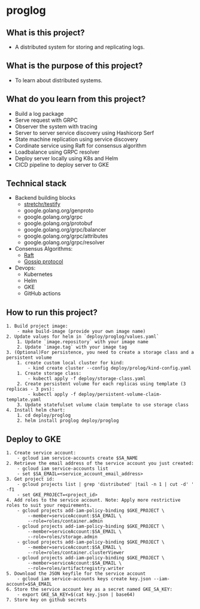 # proglog

## What is this project?

- A distributed system for storing and replicating logs.

## What is the purpose of this project?

- To learn about distributed systems.

## What do you learn from this project?

- Build a log package
- Serve request with GRPC
- Observer the system with tracing
- Server to server service discovery using Hashicorp Serf
- State machine replication using service discovery
- Cordinate service using Raft for consensus algorithm
- Loadbalance using GRPC resolver
- Deploy server locally using K8s and Helm
- CICD pipeline to deploy server to GKE

## Technical stack

- Backend building blocks
  - [stretchr/testify](github.com/stretchr/testify)
  - google.golang.org/genproto
  - google.golang.org/grpc
  - google.golang.org/protobuf
  - google.golang.org/grpc/balancer
  - google.golang.org/grpc/attributes
  - google.golang.org/grpc/resolver
- Consensus Algorithms:
  - [Raft](github.com/hashicorp/raft)
  - [Gossip protocol](github.com/hashicorp/serf/serf)
- Devops:
  - Kubernetes
  - Helm
  - GKE
  - GitHub actions


## How to run this project?

    1. Build project image:
        - make build-image (provide your own image name)
    2. Update values for helm in `deploy/proglog/values.yaml`
        1. Update `image.repository` with your image name
        2. Update `image.tag` with your image tag
    3. (Optional)For persistence, you need to create a storage class and a persistent volume
        1. create custom local cluster for kind:
            - kind create cluster --config deploy/prolog/kind-config.yaml
        1. Create storage class:
            - kubectl apply -f deploy/storage-class.yaml
        2. Create persistent volume for each replicas using template (3 replicas - 3 pvs):
            - kubectl apply -f deploy/persistent-volume-claim-template.yaml
        3. Update statefulset volume claim template to use storage class
    4. Install helm chart:
        1. cd deploy/proglog
        2. helm install proglog deploy/proglog

## Deploy to GKE

    1. Create service account:
        - gcloud iam service-accounts create $SA_NAME
    2. Retrieve the email address of the service account you just created:
        - gcloud iam service-accounts list
        - set $SA_EMAIL=<service_account_email_address>
    3. Get project id:
        - gcloud projects list | grep 'distributed' |tail -n 1 | cut -d' ' -f1
        - set GKE_PROJECT=<project_id>
    4. Add roles to the service account. Note: Apply more restrictive roles to suit your requirements.
        - gcloud projects add-iam-policy-binding $GKE_PROJECT \
            --member=serviceAccount:$SA_EMAIL \
            --role=roles/container.admin
        - gcloud projects add-iam-policy-binding $GKE_PROJECT \
            --member=serviceAccount:$SA_EMAIL \
            --role=roles/storage.admin
        - gcloud projects add-iam-policy-binding $GKE_PROJECT \
            --member=serviceAccount:$SA_EMAIL \
            --role=roles/container.clusterViewer
        - gcloud projects add-iam-policy-binding $GKE_PROJECT \
            --member=serviceAccount:$SA_EMAIL \
            --role=roles/artifactregistry.writer
    5. Download the JSON keyfile for the service account
        - gcloud iam service-accounts keys create key.json --iam-account=$SA_EMAIL
    6. Store the service account key as a secret named GKE_SA_KEY:
        - export GKE_SA_KEY=$(cat key.json | base64)
    7. Store key on github secrets
